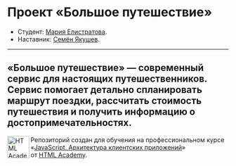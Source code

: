 # Проект «Большое путешествие»

* Студент: [Мария Елистратова](https://up.htmlacademy.ru/ecmascript/18/user/1756717).
* Наставник: [Семён Якушев](https://htmlacademy.ru/profile/id1118791).
---
«Большое путешествие» — современный сервис для настоящих путешественников. Сервис помогает детально спланировать маршрут поездки, рассчитать стоимость путешествия и получить информацию о достопримечательностях. 
---

<a href="https://htmlacademy.ru/intensive/ecmascript"><img align="left" width="50" height="50" title="HTML Academy" src="https://up.htmlacademy.ru/static/img/intensive/ecmascript/logo-for-github.svg"></a>

Репозиторий создан для обучения на профессиональном курсе «[JavaScript. Архитектура клиентских приложений](https://htmlacademy.ru/intensive/ecmascript)» от [HTML Academy](https://htmlacademy.ru).

[check-image]: https://github.com/htmlacademy-ecmascript/1756717-big-trip-18/workflows/Project%20check/badge.svg?branch=master
[check-url]: https://github.com/htmlacademy-ecmascript/1756717-big-trip-18/actions
